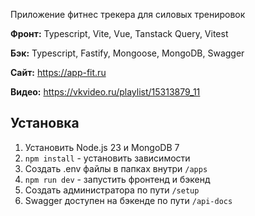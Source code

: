 Приложение фитнес трекера для силовых тренировок

**Фронт:** Typescript, Vite, Vue, Tanstack Query, Vitest

**Бэк:** Typescript, Fastify, Mongoose, MongoDB, Swagger

**Сайт:** https://app-fit.ru

**Видео:** https://vkvideo.ru/playlist/15313879_11

## Установка

1. Установить Node.js 23 и MongoDB 7
2. `npm install` - установить зависимости
3. Создать .env файлы в папках внутри `/apps`
4. `npm run dev` - запустить фронтенд и бэкенд
5. Создать администратора по пути `/setup`
6. Swagger доступен на бэкенде по пути `/api-docs`
